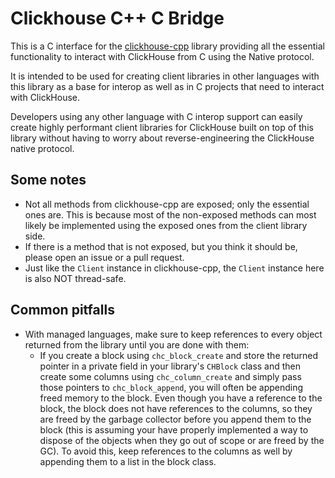 Clickhouse C++ C Bridge
========================
This is a C interface for the [clickhouse-cpp](https://github.com/ClickHouse/clickhouse-cpp) library providing all
the essential functionality to interact with ClickHouse from C using the Native protocol.

It is intended to be used for creating client libraries in other languages with this library as a base for interop
as well as in C projects that need to interact with ClickHouse.

Developers using any other language with C interop support can easily create highly performant client 
libraries for ClickHouse built on top of this library without having to worry about reverse-engineering the ClickHouse 
native protocol.

## Some notes
- Not all methods from clickhouse-cpp are exposed; only the essential ones are. This is because most of the 
non-exposed methods can most likely be implemented using the exposed ones from the client library side.
- If there is a method that is not exposed, but you think it should be, please open an issue or a pull request.
- Just like the `Client` instance in clickhouse-cpp, the `Client` instance here is also NOT thread-safe.

## Common pitfalls
- With managed languages, make sure to keep references to every object returned from the library until you are done with them:
  - If you create a block using `chc_block_create` and store the returned pointer in a private field in 
  your library's `CHBlock` class and then create some columns using `chc_column_create` and simply pass those pointers to 
  `chc_block_append`, you will often be appending freed memory to the block. Even though you have a reference to the block,
  the block does not have references to the columns, so they are freed by the garbage collector before you append them 
  to the block (this is assuming your have properly implemented a way to dispose of the objects when they go out of scope 
  or are freed by the GC). To avoid this, keep references to the columns as well by appending them to a list in the block class.
